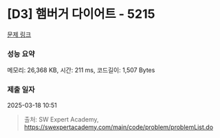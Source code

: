# [D3] 햄버거 다이어트 - 5215 

[문제 링크](https://swexpertacademy.com/main/code/problem/problemDetail.do?contestProbId=AWT-lPB6dHUDFAVT) 

### 성능 요약

메모리: 26,368 KB, 시간: 211 ms, 코드길이: 1,507 Bytes

### 제출 일자

2025-03-18 10:51



> 출처: SW Expert Academy, https://swexpertacademy.com/main/code/problem/problemList.do